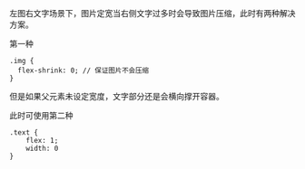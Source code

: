 左图右文字场景下，图片定宽当右侧文字过多时会导致图片压缩，此时有两种解决方案。

第一种

```
.img {
  flex-shrink: 0; // 保证图片不会压缩
}
```

但是如果父元素未设定宽度，文字部分还是会横向撑开容器。

此时可使用第二种

```
.text {
	flex: 1;
	width: 0
}
```
